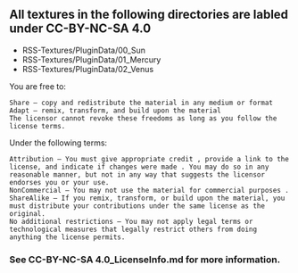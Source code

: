 ## All textures in the following directories are labled under CC-BY-NC-SA 4.0
- RSS-Textures/PluginData/00_Sun
- RSS-Textures/PluginData/01_Mercury
- RSS-Textures/PluginData/02_Venus

 You are free to:

    Share — copy and redistribute the material in any medium or format
    Adapt — remix, transform, and build upon the material
    The licensor cannot revoke these freedoms as long as you follow the license terms.

 Under the following terms:

    Attribution — You must give appropriate credit , provide a link to the license, and indicate if changes were made . You may do so in any reasonable manner, but not in any way that suggests the licensor endorses you or your use.
    NonCommercial — You may not use the material for commercial purposes .
    ShareAlike — If you remix, transform, or build upon the material, you must distribute your contributions under the same license as the original.
    No additional restrictions — You may not apply legal terms or technological measures that legally restrict others from doing anything the license permits.

### See CC-BY-NC-SA 4.0_LicenseInfo.md for more information.
